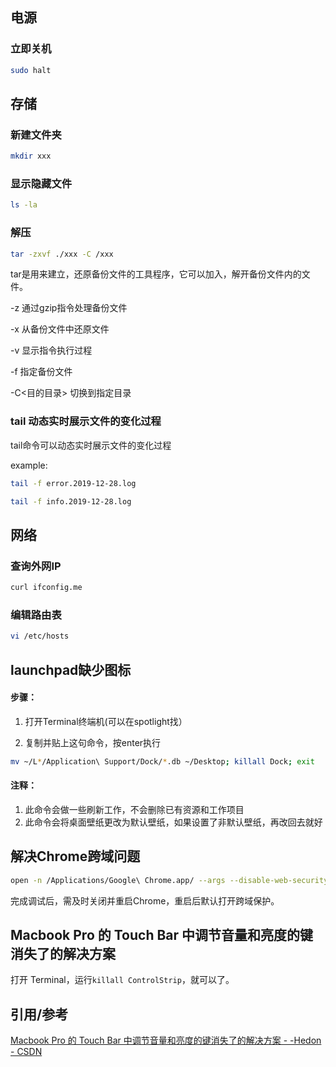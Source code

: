 ## 电源

### 立即关机

```bash
sudo halt
```



## 存储

### 新建文件夹

```bash
mkdir xxx
```

### 显示隐藏文件

```bash
ls -la
```

### 解压

```bash
tar -zxvf ./xxx -C /xxx
```

tar是用来建立，还原备份文件的工具程序，它可以加入，解开备份文件内的文件。

-z	通过gzip指令处理备份文件

-x	从备份文件中还原文件

-v	显示指令执行过程

-f	指定备份文件

-C<目的目录>	切换到指定目录

### tail 动态实时展示文件的变化过程

tail命令可以动态实时展示文件的变化过程

example: 

```bash
tail -f error.2019-12-28.log
```

```bash
tail -f info.2019-12-28.log
```



## 网络

### 查询外网IP

```bash
curl ifconfig.me
```

### 编辑路由表

```bash
vi /etc/hosts
```



## launchpad缺少图标

#### 步骤：

1. 打开Terminal终端机(可以在spotlight找）

2. 复制并贴上这句命令，按enter执行

```bash
mv ~/L*/Application\ Support/Dock/*.db ~/Desktop; killall Dock; exit
```

#### 注释：

1. 此命令会做一些刷新工作，不会删除已有资源和工作项目
2. 此命令会将桌面壁纸更改为默认壁纸，如果设置了非默认壁纸，再改回去就好



## 解决Chrome跨域问题

```bash
open -n /Applications/Google\ Chrome.app/ --args --disable-web-security --user-data-dir=/Users/qianshijie/MyChromeDevUserData/
```

完成调试后，需及时关闭并重启Chrome，重启后默认打开跨域保护。



## Macbook Pro 的 Touch Bar 中调节音量和亮度的键消失了的解决方案

打开 Terminal，运行`killall ControlStrip`，就可以了。



## 引用/参考

[Macbook Pro 的 Touch Bar 中调节音量和亮度的键消失了的解决方案 - -Hedon - CSDN](https://blog.csdn.net/Hedon954/article/details/106927258?utm_medium=distribute.pc_relevant.none-task-blog-BlogCommendFromMachineLearnPai2-4.edu_weight&depth_1-utm_source=distribute.pc_relevant.none-task-blog-BlogCommendFromMachineLearnPai2-4.edu_weight)